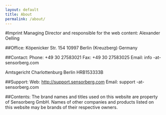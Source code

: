```yaml
---
layout: default
title: About
permalink: /about/
---
```


#Imprint
Managing Director and responsible for the web content:
Alexander Oelling

##Office:
Köpenicker Str. 154
10997 Berlin (Kreuzberg)
Germany

##Contact:
Phone: +49 30 27583021
Fax: +49 30 27583025
Email: info -at- sensorberg.com

Amtsgericht Charlottenburg Berlin
HRB153333B

##Support:
Web: http://support.sensorberg.com
Email: support -at- sensorberg.com

##Contents:
The brand names and titles used on this website are property of Sensorberg GmbH. Names of other companies and products listed on this website may be brands of their respective owners.